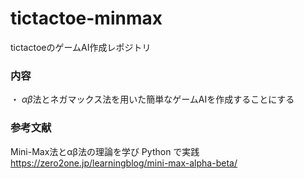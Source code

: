 # tictactoe-minmax
tictactoeのゲームAI作成レポジトリ

### 内容
・ $\alpha\beta$法とネガマックス法を用いた簡単なゲームAIを作成することにする

### 参考文献
Mini-Max法とαβ法の理論を学び Python で実践
https://zero2one.jp/learningblog/mini-max-alpha-beta/
